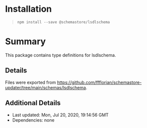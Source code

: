 # Installation
> `npm install --save @schemastore/lsdlschema`

# Summary
This package contains type definitions for lsdlschema.

## Details
Files were exported from https://github.com/ffflorian/schemastore-updater/tree/main/schemas/lsdlschema.

## Additional Details
* Last updated: Mon, Jul 20, 2020, 19:14:56 GMT
* Dependencies: none
